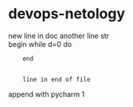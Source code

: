 # devops-netology

new line in doc
    another line 
    str     
	begin while d=0 do

        end 


        line in end of file

append with pycharm 1